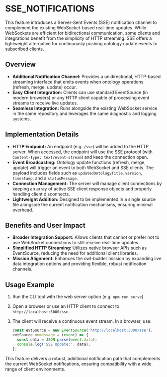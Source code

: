 # SSE_NOTIFICATIONS

This feature introduces a Server-Sent Events (SSE) notification channel to complement the existing WebSocket-based real-time updates. While WebSockets are efficient for bidirectional communication, some clients and integrations benefit from the simplicity of HTTP streaming. SSE offers a lightweight alternative for continuously pushing ontology update events to subscribed clients.

## Overview

- **Additional Notification Channel:** Provides a unidirectional, HTTP-based streaming interface that emits events when ontology operations (refresh, merge, update) occur.
- **Easy Client Integration:** Clients can use standard EventSource (in modern browsers) or any HTTP client capable of processing event streams to receive live updates.
- **Seamless Integration:** Runs alongside the existing WebSocket service in the same repository and leverages the same diagnostic and logging systems.

## Implementation Details

- **HTTP Endpoint:** An endpoint (e.g. `/sse`) will be added to the HTTP server. When accessed, the endpoint will use the SSE protocol (with `Content-Type: text/event-stream`) and keep the connection open.
- **Event Broadcasting:** Ontology update functions (refresh, merge, update) will trigger an event to both WebSocket and SSE clients. The payload includes fields such as `updatedOntologyTitle`, `version`, `timestamp`, and a `statusMessage`.
- **Connection Management:** The server will manage client connections by keeping an array of active SSE client response objects and properly handling client disconnects.
- **Lightweight Addition:** Designed to be implemented in a single source file alongside the current notification mechanisms, ensuring minimal overhead.

## Benefits and User Impact

- **Broader Integration Support:** Allows clients that cannot or prefer not to use WebSocket connections to still receive real-time updates.
- **Simplified HTTP Streaming:** Utilizes native browser APIs such as EventSource, reducing the need for additional client libraries.
- **Mission Alignment:** Enhances the owl-builder mission by expanding live data integration options and providing flexible, robust notification channels.

## Usage Example

1. Run the CLI tool with the web server option (e.g. `npm run serve`).
2. Open a browser or use an HTTP client to connect to `http://localhost:3000/sse`.
3. The client will receive a continuous event stream. In a browser, use:

   ```js
   const evtSource = new EventSource('http://localhost:3000/sse');
   evtSource.onmessage = (event) => {
     const data = JSON.parse(event.data);
     console.log('SSE Update:', data);
   };
   ```

This feature delivers a robust, additional notification path that complements the current WebSocket notifications, ensuring compatibility with a wide range of client environments.